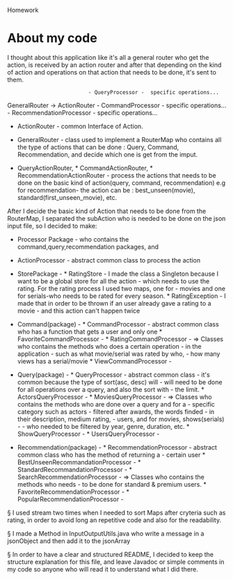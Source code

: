 Homework

# About my code

I thought about this application like it's all a general router who get the action, is received by an action
router and after that depending on the kind of action and operations on that action that needs to be done,
it's sent to them.


                              - QueryProcessor -  specific operations...
GeneralRouter -> ActionRouter - CommandProcessor - specific operations...
                              - RecommendationProcessor - specific operations...

* ActionRouter - common Interface of Action.

* GeneralRouter - class used to implement a RouterMap who contains all the type of actions that can be done : Query,
Command, Recommendation, and decide which one is get from the imput.

* QueryActionRouter, * CommandActionRouter, * RecommendationActionRouter - process the actions that needs to be done
on the basic kind of action(query, command, recommendation) e.g for recommendation- the action can be : best_unseen(movie),
standard(first_unseen_movie), etc.

After I decide the basic kind of Action that needs to be done from the RouterMap, I separated the subAction
who is needed to be done on the json input file, so I decided to make:

* Processor Package - who contains the command,query,recommendation packages, and

* ActionProcessor - abstract common class to process the action

* StorePackage - * RatingStore - I made the class a Singleton because I want to be a global store for all the action
                               - which needs to use the rating. For the rating process I used two maps, one for
                               - movies and one for serials-who needs to be rated for every season.
                 * RatingException - I made that in order to be thrown if an user already gave a rating to a movie
                                   - and this action can't happen twice

* Command(package) - * CommandProcessor - abstract common class who has a function that gets a user and only one
                   * FavoriteCommandProcessor      -
                   * RatingCommandProcessor        - => Classes who contains the methods who does a certain operation
                                                   - in the application - such as what movie/serial was rated by who,
                                                   - how many views has a serial/movie
                   * ViewCommandProcessor          -

* Query(package) - * QueryProcessor - abstract common class - it's common because the type of sort(asc, desc) will
                                  - will need to be done for all operations over a query, and also the sort with
                                  - the limit.
                 * ActorsQueryProcessor -
                 * MoviesQueryProcessor - => Classes who contains the methods who are done over a query and for a
                                        - specific category such as actors - filtered after awards, the words finded
                                        - in their description, medium rating,
                                        - users,  and for movies, shows(serials) -
                                        - who needed to be filtered by year, genre, duration, etc.
                 * ShowQueryProcessor   -
                 * UsersQueryProcessor  -

* Recommendation(package) - * RecommendationProcessor - abstract common class who has the method of returning a
                                                      - certain user
                           * BestUnseenRecommandationProcessor -
                           * StandardRecommandationProcessor   -
                           * SearchRecommendationProcessor     - => Classes who contains the methods who needs
                                                               - to be done for standard & premium users.
                           * FavoriteRecommendationProcessor   -
                           * PopularRecommendationProcessor    -

§ I used stream two times when I needed to sort Maps after cryteria such as rating, in order to avoid long an
repetitive code and also for the readability.

§ I made a Method in InputOutputUtils.java who write a message in a jsonObject and then add it to the jsonArray

§ In order to have a clear and structured README, I decided to keep the structure explanation for this file,
and leave Javadoc or simple comments in my code so anyone who will read it to understand what I did there.


